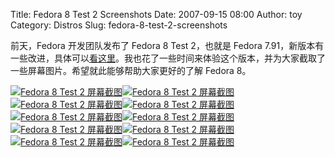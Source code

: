 Title: Fedora 8 Test 2 Screenshots
Date: 2007-09-15 08:00
Author: toy
Category: Distros
Slug: fedora-8-test-2-screenshots

前天，Fedora 开发团队发布了 Fedora 8 Test 2，也就是 Fedora
7.91，新版本有一些改进，具体可以[看这里](http://linuxtoy.org/archives/fedora-8-test-2-released.html)。我也花了一些时间来体验这个版本，并为大家截取了一些屏幕图片。希望就此能够帮助大家更好的了解
Fedora 8。

[![Fedora 8 Test 2
屏幕截图](http://i.linuxtoy.org/i/fedora8t2/thumb_01.jpg)](http://i.linuxtoy.org/i/fedora8t2/01.jpg)[![Fedora
8 Test 2
屏幕截图](http://i.linuxtoy.org/i/fedora8t2/thumb_02.jpg)](http://i.linuxtoy.org/i/fedora8t2/02.jpg)  
[![Fedora 8 Test 2
屏幕截图](http://i.linuxtoy.org/i/fedora8t2/thumb_03.jpg)](http://i.linuxtoy.org/i/fedora8t2/03.jpg)[![Fedora
8 Test 2
屏幕截图](http://i.linuxtoy.org/i/fedora8t2/thumb_04.jpg)](http://i.linuxtoy.org/i/fedora8t2/04.jpg)  
[![Fedora 8 Test 2
屏幕截图](http://i.linuxtoy.org/i/fedora8t2/thumb_05.jpg)](http://i.linuxtoy.org/i/fedora8t2/05.jpg)[![Fedora
8 Test 2
屏幕截图](http://i.linuxtoy.org/i/fedora8t2/thumb_06.jpg)](http://i.linuxtoy.org/i/fedora8t2/06.jpg)  
[![Fedora 8 Test 2
屏幕截图](http://i.linuxtoy.org/i/fedora8t2/thumb_07.jpg)](http://i.linuxtoy.org/i/fedora8t2/07.jpg)[![Fedora
8 Test 2
屏幕截图](http://i.linuxtoy.org/i/fedora8t2/thumb_08.jpg)](http://i.linuxtoy.org/i/fedora8t2/08.jpg)  
[![Fedora 8 Test 2
屏幕截图](http://i.linuxtoy.org/i/fedora8t2/thumb_09.jpg)](http://i.linuxtoy.org/i/fedora8t2/09.jpg)[![Fedora
8 Test 2
屏幕截图](http://i.linuxtoy.org/i/fedora8t2/thumb_10.jpg)](http://i.linuxtoy.org/i/fedora8t2/10.jpg)
